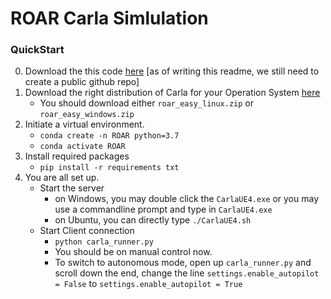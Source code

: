 # ROAR Carla Simlulation

### QuickStart
0. Download the this code [here](https://drive.google.com/file/d/12vOc6ukmZjkahjXZCWq-hy0iDBiEuEZq/view?usp=sharing) [as of writing this readme, we still need to create a public github repo]
1. Download the right distribution of Carla for your Operation System [here](https://drive.google.com/drive/folders/1xGz2r6fiXCHn57_ZOS710RX2IoCKzWWx)
    - You should download either `roar_easy_linux.zip` or `roar_easy_windows.zip`
2. Initiate a virtual environment.
    - `conda create -n ROAR python=3.7`
    - `conda activate ROAR`
3. Install required packages
    - `pip install -r requirements txt`
4. You are all set up.
    - Start the server
        - on Windows, you may double click the `CarlaUE4.exe` or you may use a commandline prompt and type in `CarlaUE4.exe`
        - on Ubuntu, you can directly type `./CarlaUE4.sh`
    - Start Client connection
        - `python carla_runner.py`
        - You should be on manual control now. 
        - To switch to autonomous mode, open up `carla_runner.py` and scroll down the end, change the line `settings.enable_autopilot = False` to `settings.enable_autopilot = True`
    
    
